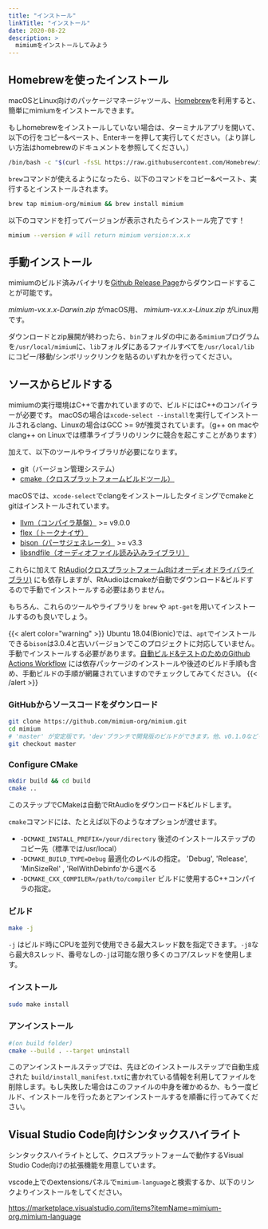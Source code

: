 ```yaml
---
title: "インストール"
linkTitle: "インストール"
date: 2020-08-22
description: >
  mimiumをインストールしてみよう
---
```


## Homebrewを使ったインストール

macOSとLinux向けのパッケージマネージャツール、[Homebrew](https://brew.sh/)を利用すると、簡単にmimiumをインストールできます。

もしhomebrewをインストールしていない場合は、ターミナルアプリを開いて、以下の行をコピー&ペースト、Enterキーを押して実行してください。（より詳しい方法はhomebrewのドキュメントを参照してください。）

```bash
/bin/bash -c "$(curl -fsSL https://raw.githubusercontent.com/Homebrew/install/master/install.sh)"
```

`brew`コマンドが使えるようになったら、以下のコマンドをコピー&ペースト、実行するとインストールされます。

```bash
brew tap mimium-org/mimium && brew install mimium
```

以下のコマンドを打ってバージョンが表示されたらインストール完了です！

```bash
mimium --version # will return mimium version:x.x.x
```

## 手動インストール

mimiumのビルド済みバイナリを[Github Release Page](https://github.com/mimium-org/mimium/releases)からダウンロードすることが可能です。

*mimium-vx.x.x-Darwin.zip* がmacOS用、 *mimium-vx.x.x-Linux.zip* がLinux用です。

ダウンロードとzip展開が終わったら、`bin`フォルダの中にある`mimium`プログラムを`/usr/local/mimium`に、`lib`フォルダにあるファイルすべてを`/usr/local/lib`にコピー/移動/シンボリックリンクを貼るのいずれかを行ってください。

## ソースからビルドする

mimiumの実行環境はC++で書かれていますので、ビルドにはC++のコンパイラーが必要です。
macOSの場合は`xcode-select --install`を実行してインストールされるclang、Linuxの場合はGCC >= 9が推奨されています。（g++ on macやclang++ on Linuxでは標準ライブラリのリンクに競合を起こすことがあります）

加えて、以下のツールやライブラリが必要になります。

- git（バージョン管理システム）
- [cmake（クロスプラットフォームビルドツール）](https://cmake.org/)

macOSでは、`xcode-select`でclangをインストールしたタイミングでcmakeとgitはインストールされています。

- [llvm（コンパイラ基盤）](https://llvm.org/) >= v9.0.0
- [flex（トークナイザ）](https://github.com/westes/flex/)
- [bison（パーサジェネレータ）](https://www.gnu.org/software/bison/) >= v3.3
- [libsndfile（オーディオファイル読み込みライブラリ）](http://www.mega-nerd.com/libsndfile/)

これらに加えて [RtAudio(クロスプラットフォーム向けオーディオドライバライブラリ)](https://github.com/thestk/rtaudio) にも依存しますが、RtAudioはcmakeが自動でダウンロード&ビルドするので手動でインストールする必要はありません。

もちろん、これらのツールやライブラリを `brew` や `apt-get`を用いてインストールするのも良いでしょう。

{{< alert color="warning" >}}
Ubuntu 18.04(Bionic)では、`apt`でインストールできる`bison`は3.0.4と古いバージョンでこのプロジェクトに対応していません。手動でインストールする必要があります。[自動ビルド&テストのためのGithub Actions Workflow](https://github.com/mimium-org/mimium/blob/dev/.github/workflows/build_and_test.yml) には依存パッケージのインストールや後述のビルド手順も含め、手動ビルドの手順が網羅されていますのでチェックしてみてください。
{{< /alert >}}

### GitHubからソースコードをダウンロード

```bash
git clone https://github.com/mimium-org/mimium.git
cd mimium
# 'master' が安定版です。'dev'ブランチで開発版のビルドができます。他、v0.1.0などリリースバージョンのtagを用いてバージョンを変更することが可能です。
git checkout master 
```
### Configure CMake

```bash
mkdir build && cd build
cmake .. 
```

このステップでCMakeは自動でRtAudioをダウンロード&ビルドします。

`cmake`コマンドには、たとえば以下のようなオプションが渡せます。

- `-DCMAKE_INSTALL_PREFIX=/your/directory` 後述のインストールステップのコピー先（標準では/usr/local）
- `-DCMAKE_BUILD_TYPE=Debug` 最適化のレベルの指定。 'Debug', 'Release', 'MinSizeRel' , 'RelWithDebinfo'から選べる
- `-DCMAKE_CXX_COMPILER=/path/to/compiler` ビルドに使用するC++コンパイラの指定。

### ビルド

```bash
make -j
```

`-j` はビルド時にCPUを並列で使用できる最大スレッド数を指定できます。`-j8`なら最大8スレッド、番号なしの`-j`は可能な限り多くのコア/スレッドを使用します。

### インストール

```bash
sudo make install
```

### アンインストール

```bash
#(on build folder)
cmake --build . --target uninstall
```

このアンインストールステップでは、先ほどのインストールステップで自動生成された `build/install_manifest.txt`に書かれている情報を利用してファイルを削除します。もし失敗した場合はこのファイルの中身を確かめるか、もう一度ビルド、インストールを行ったあとアンインストールするを順番に行ってみてください。


## Visual Studio Code向けシンタックスハイライト

シンタックスハイライトとして、クロスプラットフォームで動作するVisual Studio Code向けの拡張機能を用意しています。

vscode上でのextensionsパネルで`mimium-language`と検索するか、以下のリンクよりインストールをしてください。

<https://marketplace.visualstudio.com/items?itemName=mimium-org.mimium-language>